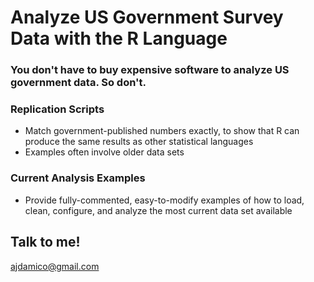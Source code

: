 Analyze US Government Survey Data with the R Language
============


### You don't have to buy expensive software to analyze US government data.  So don't.


### Replication Scripts

* Match government-published numbers exactly, to show that R can produce the same results as other statistical languages
* Examples often involve older data sets

### Current Analysis Examples

* Provide fully-commented, easy-to-modify examples of how to load, clean, configure, and analyze the most current data set available


Talk to me!
-----------
[ajdamico@gmail.com](mailto:ajdamico@gmail.com)

